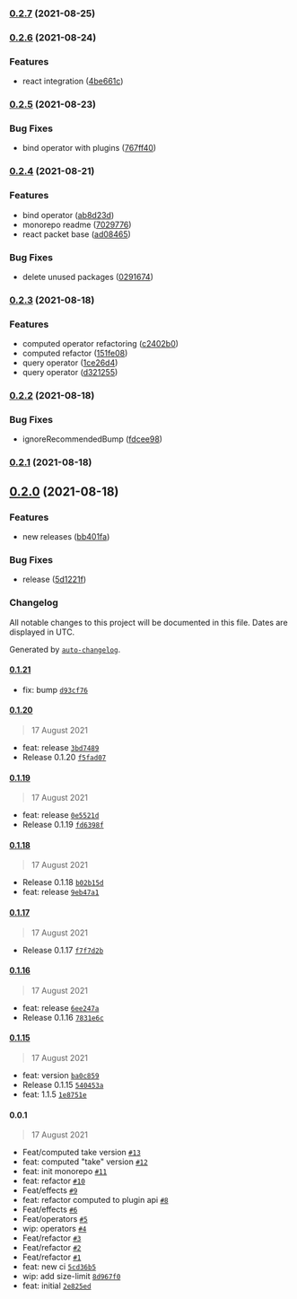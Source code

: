 ### [0.2.7](https://github.com/dottostack/dotto.x/compare/0.2.6...0.2.7) (2021-08-25)

### [0.2.6](https://github.com/dottostack/dotto.x/compare/0.2.5...0.2.6) (2021-08-24)


### Features

* react integration ([4be661c](https://github.com/dottostack/dotto.x/commit/4be661c1843c89a80d1ea2cc99da1db9d5bc0ade))

### [0.2.5](https://github.com/dottostack/dotto.x/compare/0.2.4...0.2.5) (2021-08-23)


### Bug Fixes

* bind operator with plugins ([767ff40](https://github.com/dottostack/dotto.x/commit/767ff405b480494edde4ba7da234701a936d2d0a))

### [0.2.4](https://github.com/dottostack/dotto.x/compare/0.2.3...0.2.4) (2021-08-21)


### Features

* bind operator ([ab8d23d](https://github.com/dottostack/dotto.x/commit/ab8d23d30dea558c2a63f0c92e4b7d4af53f51d2))
* monorepo readme ([7029776](https://github.com/dottostack/dotto.x/commit/70297763f2c03b3178c2cd8cbff0da8061d256b5))
* react packet base ([ad08465](https://github.com/dottostack/dotto.x/commit/ad084657b81c9611cc372394adfab22ffb0f1dbf))


### Bug Fixes

* delete unused packages ([0291674](https://github.com/dottostack/dotto.x/commit/0291674046d40afef7ab70efb890c84963c9397c))

### [0.2.3](https://github.com/dottostack/dotto.x/compare/0.2.2...0.2.3) (2021-08-18)


### Features

* computed operator refactoring ([c2402b0](https://github.com/dottostack/dotto.x/commit/c2402b0a850d8b646623bd1b9aeb1e04107f2206))
* computed refactor ([151fe08](https://github.com/dottostack/dotto.x/commit/151fe083a745a608703bbf15d6231cf63d7a5f9f))
* query operator ([1ce26d4](https://github.com/dottostack/dotto.x/commit/1ce26d41b332208690b410e4ed7b78acb42d8d3f))
* query operator ([d321255](https://github.com/dottostack/dotto.x/commit/d32125577702d61c051ff5a510e5715f8dc3e45b))

### [0.2.2](https://github.com/dottostack/dotto.x/compare/0.2.1...0.2.2) (2021-08-18)


### Bug Fixes

* ignoreRecommendedBump ([fdcee98](https://github.com/dottostack/dotto.x/commit/fdcee987668997799b990d06a25b88c79a3a6333))

### [0.2.1](https://github.com/dottostack/dotto.x/compare/0.2.0...0.2.1) (2021-08-18)

## [0.2.0](https://github.com/dottostack/dotto.x/compare/0.1.21...0.2.0) (2021-08-18)


### Features

* new releases ([bb401fa](https://github.com/dottostack/dotto.x/commit/bb401fa401926911235538824f8d20e0a36c4a13))


### Bug Fixes

* release ([5d1221f](https://github.com/dottostack/dotto.x/commit/5d1221fa5db5ad39bd02efa36629bcd35a3d6d87))

### Changelog

All notable changes to this project will be documented in this file. Dates are displayed in UTC.

Generated by [`auto-changelog`](https://github.com/CookPete/auto-changelog).

#### [0.1.21](https://github.com/dottostack/dotto.x/compare/0.1.20...0.1.21)

- fix: bump [`d93cf76`](https://github.com/dottostack/dotto.x/commit/d93cf763f6a2e07cd3f4bc3dc02cbb9abcc697ee)

#### [0.1.20](https://github.com/dottostack/dotto.x/compare/0.1.19...0.1.20)

> 17 August 2021

- feat: release [`3bd7489`](https://github.com/dottostack/dotto.x/commit/3bd7489ce9bedf039a203ba18041d1613c5f3cd1)
- Release 0.1.20 [`f5fad07`](https://github.com/dottostack/dotto.x/commit/f5fad076de67e0be43847e309c4f64e9b402d91c)

#### [0.1.19](https://github.com/dottostack/dotto.x/compare/0.1.18...0.1.19)

> 17 August 2021

- feat: release [`0e5521d`](https://github.com/dottostack/dotto.x/commit/0e5521d25687ec1761eb4934f6336022ae16a9e9)
- Release 0.1.19 [`fd6398f`](https://github.com/dottostack/dotto.x/commit/fd6398fa0fe06e4a8755483c595e4c4181ab7be2)

#### [0.1.18](https://github.com/dottostack/dotto.x/compare/0.1.17...0.1.18)

> 17 August 2021

- Release 0.1.18 [`b02b15d`](https://github.com/dottostack/dotto.x/commit/b02b15d185b8a7bad8aecb3fff721c4f53e38273)
- feat: release [`9eb47a1`](https://github.com/dottostack/dotto.x/commit/9eb47a1c66d3306f5bedeff1785e02593a6d39b8)

#### [0.1.17](https://github.com/dottostack/dotto.x/compare/0.1.16...0.1.17)

> 17 August 2021

- Release 0.1.17 [`f7f7d2b`](https://github.com/dottostack/dotto.x/commit/f7f7d2b374445c1f5359fbf83e6a4accbbee9593)

#### [0.1.16](https://github.com/dottostack/dotto.x/compare/0.1.15...0.1.16)

> 17 August 2021

- feat: release [`6ee247a`](https://github.com/dottostack/dotto.x/commit/6ee247afd62f7c0e59b922877e93a23d33ced261)
- Release 0.1.16 [`7831e6c`](https://github.com/dottostack/dotto.x/commit/7831e6c6532cfc170c0e1be17fa02990880aa3e2)

#### [0.1.15](https://github.com/dottostack/dotto.x/compare/0.0.1...0.1.15)

> 17 August 2021

- feat: version [`ba0c859`](https://github.com/dottostack/dotto.x/commit/ba0c859622f7d2faa61c6fcbfafa861d912d9669)
- Release 0.1.15 [`540453a`](https://github.com/dottostack/dotto.x/commit/540453a96da49920eced8383b0492b0935fae99d)
- feat: 1.1.5 [`1e8751e`](https://github.com/dottostack/dotto.x/commit/1e8751eecd5c6785d0117f2f3a6032453ffac4b6)

#### 0.0.1

> 17 August 2021

- Feat/computed take version [`#13`](https://github.com/dottostack/dotto.x/pull/13)
- feat: computed "take" version [`#12`](https://github.com/dottostack/dotto.x/pull/12)
- feat: init monorepo [`#11`](https://github.com/dottostack/dotto.x/pull/11)
- feat: refactor [`#10`](https://github.com/dottostack/dotto.x/pull/10)
- Feat/effects [`#9`](https://github.com/dottostack/dotto.x/pull/9)
- feat: refactor computed to plugin api [`#8`](https://github.com/dottostack/dotto.x/pull/8)
- Feat/effects [`#6`](https://github.com/dottostack/dotto.x/pull/6)
- Feat/operators [`#5`](https://github.com/dottostack/dotto.x/pull/5)
- wip: operators [`#4`](https://github.com/dottostack/dotto.x/pull/4)
- Feat/refactor [`#3`](https://github.com/dottostack/dotto.x/pull/3)
- Feat/refactor [`#2`](https://github.com/dottostack/dotto.x/pull/2)
- Feat/refactor [`#1`](https://github.com/dottostack/dotto.x/pull/1)
- feat: new ci [`5cd36b5`](https://github.com/dottostack/dotto.x/commit/5cd36b5f0e2dc65d639cc9e250eb7253ba024555)
- wip: add size-limit [`8d967f0`](https://github.com/dottostack/dotto.x/commit/8d967f0e4ca65c9dab57d993e93961ef812910c9)
- feat: initial [`2e825ed`](https://github.com/dottostack/dotto.x/commit/2e825edba8e3aeb8865d32ee4130af3d243601d4)
